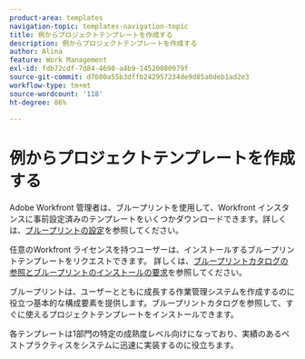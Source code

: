 ```yaml
---
product-area: templates
navigation-topic: templates-navigation-topic
title: 例からプロジェクトテンプレートを作成する
description: 例からプロジェクトテンプレートを作成する
author: Alina
feature: Work Management
exl-id: fdb72cdf-7d84-4698-a4b9-14520080979f
source-git-commit: d7600a55b3dffb242957234de9d85a0deb1ad2e3
workflow-type: tm+mt
source-wordcount: '118'
ht-degree: 86%

---
```


# 例からプロジェクトテンプレートを作成する

<!--Audited: 08/2025-->

Adobe Workfront 管理者は、ブループリントを使用して、Workfront インスタンスに事前設定済みのテンプレートをいくつかダウンロードできます。詳しくは、[ブループリントの設定](../../../administration-and-setup/blueprints/configure-template-package.md)を参照してください。

任意のWorkfront ライセンスを持つユーザーは、インストールするブループリントテンプレートをリクエストできます。 詳しくは、[ブループリントカタログの参照とブループリントのインストールの要求](../../../administration-and-setup/blueprints/browse-catalog.md)を参照してください。

ブループリントは、ユーザーとともに成長する作業管理システムを作成するのに役立つ基本的な構成要素を提供します。ブループリントカタログを参照して、すぐに使えるプロジェクトテンプレートをインストールできます。

各テンプレートは1部門の特定の成熟度レベル向けになっており、実績のあるベストプラクティスをシステムに迅速に実装するのに役立ちます。
